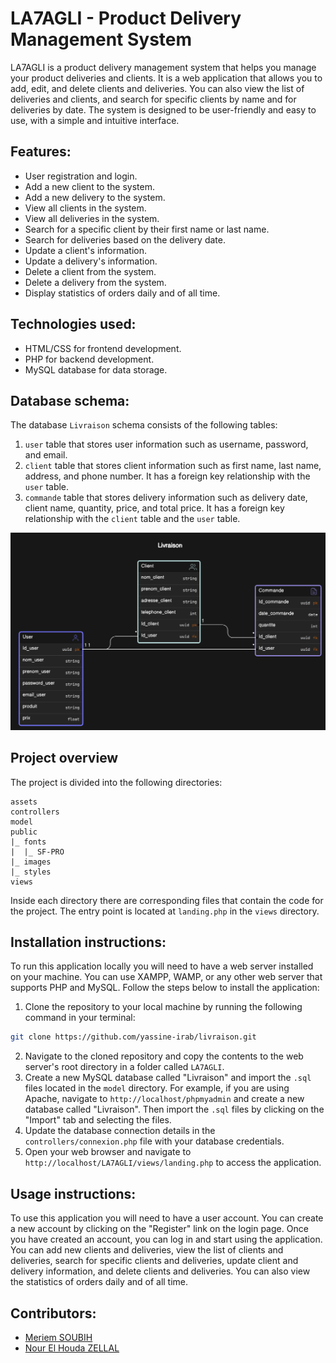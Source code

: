 # LA7AGLI - Product Delivery Management System

LA7AGLI is a product delivery management system that helps you manage your product deliveries and clients. It is a web application that allows you to add, edit, and delete clients and deliveries. You can also view the list of deliveries and clients, and search for specific clients by name and for deliveries by date. The system is designed to be user-friendly and easy to use, with a simple and intuitive interface.

## Features:

- User registration and login.
- Add a new client to the system.
- Add a new delivery to the system.
- View all clients in the system.
- View all deliveries in the system.
- Search for a specific client by their first name or last name.
- Search for deliveries based on the delivery date.
- Update a client's information.
- Update a delivery's information.
- Delete a client from the system.
- Delete a delivery from the system.
- Display statistics of orders daily and of all time.

## Technologies used:

- HTML/CSS for frontend development.
- PHP for backend development.
- MySQL database for data storage.

## Database schema:

The database `Livraison` schema consists of the following tables:

1. `user` table that stores user information such as username, password, and email.
2. `client` table that stores client information such as first name, last name, address, and phone number. It has a foreign key relationship with the `user` table.
3. `commande` table that stores delivery information such as delivery date, client name, quantity, price, and total price. It has a foreign key relationship with the `client` table and the `user` table.

![Database Entity Diagram](./assets/bd-entity-diagram.png)

## Project overview

The project is divided into the following directories:

```
assets
controllers
model
public
|_ fonts
|  |_ SF-PRO
|_ images
|_ styles
views
```

Inside each directory there are corresponding files that contain the code for the project. The entry point is located at `landing.php` in the `views` directory.

## Installation instructions:

To run this application locally you will need to have a web server installed on your machine. You can use XAMPP, WAMP, or any other web server that supports PHP and MySQL. Follow the steps below to install the application:

1. Clone the repository to your local machine by running the following command in your terminal:

```bash
git clone https://github.com/yassine-irab/livraison.git
```

2. Navigate to the cloned repository and copy the contents to the web server's root directory in a folder called `LA7AGLI`.
3. Create a new MySQL database called "Livraison" and import the `.sql` files located in the `model` directory. For example, if you are using Apache, navigate to `http://localhost/phpmyadmin` and create a new database called "Livraison". Then import the `.sql` files by clicking on the "Import" tab and selecting the files.
4. Update the database connection details in the `controllers/connexion.php` file with your database credentials.
5. Open your web browser and navigate to `http://localhost/LA7AGLI/views/landing.php` to access the application.

## Usage instructions:

To use this application you will need to have a user account. You can create a new account by clicking on the "Register" link on the login page. Once you have created an account, you can log in and start using the application. You can add new clients and deliveries, view the list of clients and deliveries, search for specific clients and deliveries, update client and delivery information, and delete clients and deliveries. You can also view the statistics of orders daily and of all time.

## Contributors:

- [Meriem SOUBIH](https://www.linkedin.com/in/meriem-soubih-864390254/)
- [Nour El Houda ZELLAL](https://www.linkedin.com/in/nourelhouda-zellal-3b05a82b1/)
